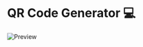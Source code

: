# QR Code Generator 💻
![Preview](https://user-images.githubusercontent.com/65121631/164783193-9537cdbc-9a43-464b-9473-3f73a8804b42.png)
